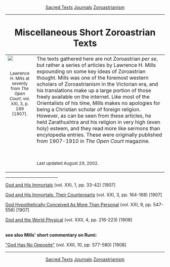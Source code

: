 <body>
 
 
 
 <p align="center"><a href="../../index.htm">Sacred Texts</a> <a href="../../journals/index.htm">Journals</a> <a href="../index.htm">Zoroastrianism</a></p>
 
 
 
 <hr>
 
 
 
 <h1 align="center">Miscellaneous Short Zoroastrian Texts</h1>
 
 
 
 <table cellpadding="5">
 
 
 
 <tr>
 
 
 
 <td valign="TOP"><img src="lhm.jpg" align="left"></td>
 
 
 
 <td rowspan="2" valign="TOP">The texts gathered here are not Zoroastrian <i>per se</i>, but rather a series of articles by Lawrence H. Mills expounding on some key ideas of Zoroastrian thought. Mills was one of the foremost western scholars of Zoroastrianism in the Victorian era, and his translations make up a large portion of those freely available on the internet. Like most of the Orientalists of his time, Mills makes no apologies for being a Christian scholar of foreign religion. However, as can be seen from these articles, he held Zarathushtra and his religion in very high (even holy) esteem, and they read more like sermons than encylopedia entries. These were originally published from 1907-1910 in <i>The Open Court</i> magazine.<br>
 
 
 
  <br>
 
 
 
 <small>Last updated August 29, 2002.</small></td>
 
 
 
 </tr>
 
 
 
 <tr><td valign="TOP" align="CENTER"><small>Lawrence H. Mills at seventy<br>from <i>The Open Court</i>, vol. XXI, 3, p. 189 [1907].</small></td></tr>
 
 
 
 </table>
 
 
 
 <hr width="33%" align="center">
 
 
 
 <a href="../../journals/oc/lm-ghi1.htm">God and His Immortals</a> (vol. XXI, 1, pp. 33-42) [1907]<br>
 
 
 
 <a href="../../journals/oc/lm-ghi2.htm">God and His Immortals: Their Counterparts</a> (vol. XXI, 3, pp. 164-168) [1907]<br>
 
 
 
 <a href="../../journals/oc/lm-gmp.htm">God Hypothetically Conceived As More Than Personal</a> (vol. XXI, 9, pp. 547-556) [1907]<br>
 
 
 
 <a href="../../journals/oc/lm-gwp.htm">God and the World Physical</a> (vol. XXII, 4, pp. 216-223) [1908]<br>
 
 
 
  <br><b>see also Mills' short commentary on Rumi:</b><br>
 
 <a href="../../journals/oc/lm-ghno.htm">"God Has No Opposite"</a> (vol. XXII, 10, pp. 577-580) [1908]<br>
 
 
 
 <hr>
 
 
 
 <p align="center"><a href="../../index.htm">Sacred Texts</a> <a href="../../journals/index.htm">Journals</a> <a href="../index.htm">Zoroastrianism</a></p>
 
 
 
 </body>